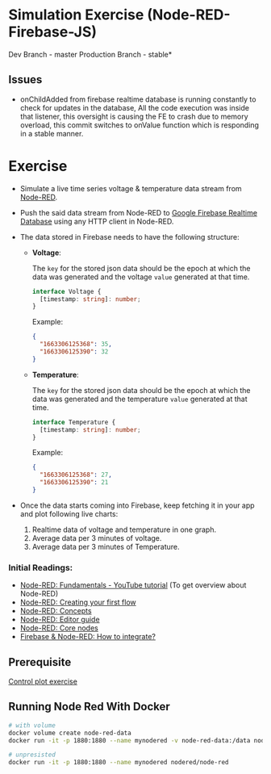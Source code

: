 #

# Simulation Exercise (Node-RED-Firebase-JS)

Dev Branch - master
Production Branch - stable\*

## Issues

- onChildAdded from firebase realtime database is running constantly to
  check for updates in the database, All the code execution was inside
  that listener, this oversight is causing the FE to crash due to memory
  overload, this commit switches to onValue function which is responding
  in a stable manner.

# Exercise

- Simulate a live time series voltage & temperature data stream from [Node-RED](https://nodered.org).
- Push the said data stream from Node-RED to [Google Firebase Realtime Database](https://firebase.google.com/docs/database) using any HTTP client in Node-RED.
- The data stored in Firebase needs to have the following structure:

  - **Voltage**:

    The `key` for the stored json data should be the epoch at which the data was generated and the voltage
    `value` generated at that time.

    ```ts
    interface Voltage {
      [timestamp: string]: number;
    }
    ```

    Example:

    ```json
    {
      "1663306125368": 35,
      "1663306125390": 32
    }
    ```

  - **Temperature**:

    The `key` for the stored json data should be the epoch at which the data was generated and the temperature
    `value` generated at that time.

    ```ts
    interface Temperature {
      [timestamp: string]: number;
    }
    ```

    Example:

    ```json
    {
      "1663306125368": 27,
      "1663306125390": 21
    }
    ```

- Once the data starts coming into Firebase, keep fetching it in your app and plot following live charts:
  1. Realtime data of voltage and temperature in one graph.
  2. Average data per 3 minutes of voltage.
  3. Average data per 3 minutes of Temperature.

### Initial Readings:

- [Node-RED: Fundamentals - YouTube tutorial](https://www.youtube.com/watch?v=3AR432bguOY) (To get overview about Node-RED)
- [Node-RED: Creating your first flow](https://nodered.org/docs/tutorials/first-flow)
- [Node-RED: Concepts](https://nodered.org/docs/user-guide/concepts)
- [Node-RED: Editor guide](https://nodered.org/docs/user-guide/editor)
- [Node-RED: Core nodes](https://nodered.org/docs/user-guide/nodes)
- [Firebase & Node-RED: How to integrate?](https://mkt-sampath97.medium.com/connect-iot-system-with-firebase-realtime-database-891114b1b9e5)

## Prerequisite

[Control plot exercise](https://github.com/noovosoft/javascript-exercises)

## Running Node Red With Docker

```bash
# with volume
docker volume create node-red-data
docker run -it -p 1880:1880 --name mynodered -v node-red-data:/data nodered/node-red

# unpresisted
docker run -it -p 1880:1880 --name mynodered nodered/node-red
```
